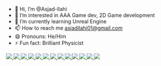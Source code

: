 - 👋 Hi, I’m @Asjad-Ilahi
- 👀 I’m interested in AAA Game dev, 2D Game development
- 🌱 I’m currently learning Unreal Engine
- 📫 How to reach me asjadilahi01@gmail.com
- 😄 Pronouns: He/Him
- ⚡ Fun fact: Brilliant Physicist
<a href="#">
  <img src="https://img.shields.io/badge/Flutter-blue" />
</a>
<a href="#">
  <img src="https://img.shields.io/badge/HTML-orange" />
</a>
<a href="#">
  <img src="https://img.shields.io/badge/CSS-blue" />
</a>
<a href="#">
  <img src="https://img.shields.io/badge/JavaScript-yellow" />
</a>
<a href="#">
  <img src="https://img.shields.io/badge/React.js-brightgreen" />
</a>
<a href="#">
  <img src="https://img.shields.io/badge/Python-purple" />
</a>
<a href="#">
  <img src="https://img.shields.io/badge/Python--Flask-green" />
</a>
<a href="#">
  <img src="https://img.shields.io/badge/Python--Django-red" />
</a>
<a href="#">
  <img src="https://img.shields.io/badge/Java-purple" />
</a>
<a href="#">
  <img src="https://img.shields.io/badge/Java--Swing-red" />
</a>
<a href="#">
  <img src="https://img.shields.io/badge/JavaFX-blueviolet" />
</a>
<a href="#">
  <img src="https://img.shields.io/badge/C++-lightgrey" />
</a>
<a href="#">
  <img src="https://img.shields.io/badge/Unity-brightgreen" />
</a>






<!---
Asjad-Ilahi/Asjad-Ilahi is a ✨ special ✨ repository because its `README.md` (this file) appears on your GitHub profile.
You can click the Preview link to take a look at your changes.
--->
